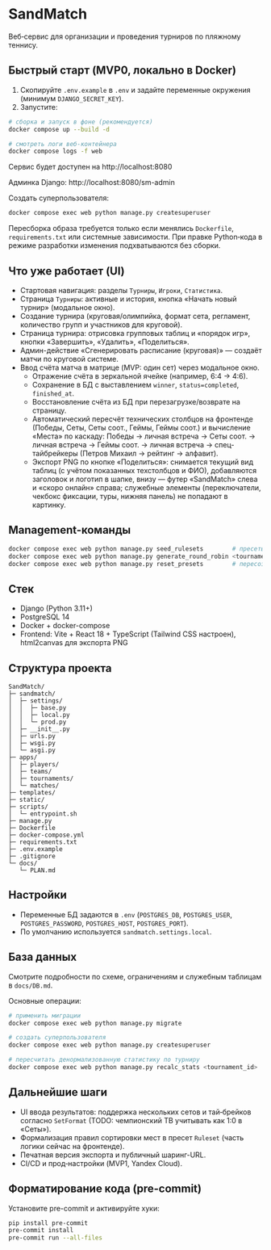 # SandMatch

Веб‑сервис для организации и проведения турниров по пляжному теннису.

## Быстрый старт (MVP0, локально в Docker)

1) Скопируйте `.env.example` в `.env` и задайте переменные окружения (минимум `DJANGO_SECRET_KEY`).
2) Запустите:

```bash
# сборка и запуск в фоне (рекомендуется)
docker compose up --build -d

# смотреть логи веб-контейнера
docker compose logs -f web
```

Сервис будет доступен на http://localhost:8080

Админка Django: http://localhost:8080/sm-admin

Создать суперпользователя:

```bash
docker compose exec web python manage.py createsuperuser
```

Пересборка образа требуется только если менялись `Dockerfile`, `requirements.txt` или системные зависимости. При правке Python‑кода в режиме разработки изменения подхватываются без сборки.

## Что уже работает (UI)

- Стартовая навигация: разделы `Турниры`, `Игроки`, `Статистика`.
- Страница `Турниры`: активные и история, кнопка «Начать новый турнир» (модальное окно).
- Создание турнира (круговая/олимпийка, формат сета, регламент, количество групп и участников для круговой).
- Страница турнира: отрисовка групповых таблиц и «порядок игр», кнопки «Завершить», «Удалить», «Поделиться».
- Админ-действие «Сгенерировать расписание (круговая)» — создаёт матчи по круговой системе.
- Ввод счёта матча в матрице (MVP: один сет) через модальное окно.
  - Отражение счёта в зеркальной ячейке (например, 6:4 → 4:6).
  - Сохранение в БД с выставлением `winner`, `status=completed`, `finished_at`.
  - Восстановление счёта из БД при перезагрузке/возврате на страницу.
  - Автоматический пересчёт технических столбцов на фронтенде (Победы, Сеты, Сеты соот., Геймы, Геймы соот.) и вычисление «Места» по каскаду: Победы → личная встреча → Сеты соот. → личная встреча → Геймы соот. → личная встреча → спец-тайбрейкеры (Петров Михаил → рейтинг → алфавит).
  - Экспорт PNG по кнопке «Поделиться»: снимается текущий вид таблиц (с учётом показанных техстолбцов и ФИО), добавляются заголовок и логотип в шапке, внизу — футер «SandMatch» слева и «скоро онлайн» справа; служебные элементы (переключатели, чекбокс фиксации, туры, нижняя панель) не попадают в картинку.

## Management-команды

```bash
docker compose exec web python manage.py seed_rulesets        # пресеты регламентов
docker compose exec web python manage.py generate_round_robin <tournament_id>  # генерация расписания (круговая)
docker compose exec web python manage.py reset_presets        # пересоздать пресеты форматов и регламентов
```

## Стек

- Django (Python 3.11+)
- PostgreSQL 14
- Docker + docker-compose
- Frontend: Vite + React 18 + TypeScript (Tailwind CSS настроен), html2canvas для экспорта PNG

## Структура проекта

```
SandMatch/
├─ sandmatch/
│  ├─ settings/
│  │  ├─ base.py
│  │  ├─ local.py
│  │  └─ prod.py
│  ├─ __init__.py
│  ├─ urls.py
│  ├─ wsgi.py
│  └─ asgi.py
├─ apps/
│  ├─ players/
│  ├─ teams/
│  ├─ tournaments/
│  └─ matches/
├─ templates/
├─ static/
├─ scripts/
│  └─ entrypoint.sh
├─ manage.py
├─ Dockerfile
├─ docker-compose.yml
├─ requirements.txt
├─ .env.example
├─ .gitignore
└─ docs/
   └─ PLAN.md
```

## Настройки

- Переменные БД задаются в `.env` (`POSTGRES_DB`, `POSTGRES_USER`, `POSTGRES_PASSWORD`, `POSTGRES_HOST`, `POSTGRES_PORT`).
- По умолчанию используется `sandmatch.settings.local`.

## База данных

Смотрите подробности по схеме, ограничениям и служебным таблицам в `docs/DB.md`.

Основные операции:

```bash
# применить миграции
docker compose exec web python manage.py migrate

# создать суперпользователя
docker compose exec web python manage.py createsuperuser

# пересчитать денормализованную статистику по турниру
docker compose exec web python manage.py recalc_stats <tournament_id>
```

## Дальнейшие шаги

- UI ввода результатов: поддержка нескольких сетов и тай‑брейков согласно `SetFormat` (TODO: чемпионский TB учитывать как 1:0 в «Сеты»).
- Формализация правил сортировки мест в пресет `Ruleset` (часть логики сейчас на фронтенде).
- Печатная версия экспорта и публичный шаринг-URL.
- CI/CD и прод‑настройки (MVP1, Yandex Cloud).

## Форматирование кода (pre-commit)

Установите pre-commit и активируйте хуки:

```bash
pip install pre-commit
pre-commit install
pre-commit run --all-files